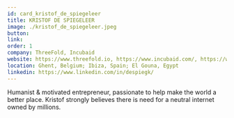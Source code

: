```yaml
---
id: card_kristof_de_spiegeleer
title: KRISTOF DE SPIEGELEER
image: ./kristof_de_spiegeleer.jpeg
button:
link:
order: 1
company: ThreeFold, Incubaid
website: https://www.threefold.io, https://www.incubaid.com/, https://www.freeflownation.org/
location: Ghent, Belgium; Ibiza, Spain; El Gouna, Egypt
linkedin: https://www.linkedin.com/in/despiegk/
---
```


Humanist & motivated entrepreneur, passionate to help make the world a better place. Kristof strongly believes there is need for a neutral internet owned by millions.
